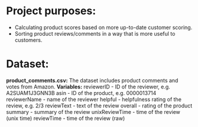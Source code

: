# Project purposes:
* Calculating product scores based on more up-to-date customer scoring. 
* Sorting product reviews/comments in a way that is more useful to customers.

# Dataset:
**product_comments.csv:** The dataset includes product comments and votes from Amazon.
**Variables:**
reviewerID - ID of the reviewer, e.g. A2SUAM1J3GNN3B
asin - ID of the product, e.g. 0000013714
reviewerName - name of the reviewer
helpful - helpfulness rating of the review, e.g. 2/3
reviewText - text of the review
overall - rating of the product
summary - summary of the review
unixReviewTime - time of the review (unix time)
reviewTime - time of the review (raw)
